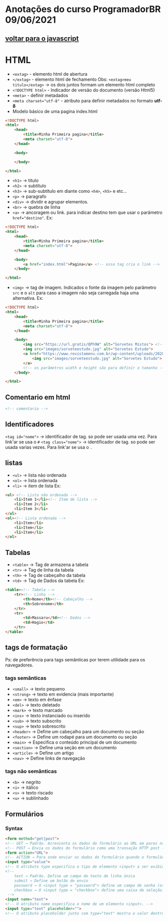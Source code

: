 # Anotações do curso ProgramadorBR 09/06/2021

## [voltar para o javascript](README.md)
# HTML

* `<extag>` - elemento html de abertura
* `</extag>` - elemento html de fechamento
Obs: `<extag>meu titulo</extag>` → os dois juntos formam um elemento html completo
* `<!DOCTYPE html>` - Indicador de versão do documento (versão Html5)
* `<meta>` - definir metadados
* `<meta charset="utf-8"` - atributo para definir metadados no formato **utf-8**
* Modelo básico de uma pagina index.html
```html
<!DOCTYPE html>
<html>
    <head>
        <title>Minha Primeira pagina</title>
        <meta charset="utf-8">
    </head>

    <body>

    </body>

</html>
```

* `<h1>` → titulo
* `<h2>` → subtítulo
* `<h3>` → sub-subtítulo em diante como `<h4>`, `<h5>` e etc...
* `<p>` → paragrafo
* `<div>` → dividir e agrupar elementos.
* `<br>` → quebra de linha
* `<a>` → ancoragem ou link. para indicar destino tem que usar o parâmetro `href="destino"`. Ex: 
```html
<!DOCTYPE html>
<html>
    <head>
        <title>Minha Primeira pagina</title>
        <meta charset="utf-8">
    </head>

    <body>
        <a href="index.html">Pagina</a> <!-- essa tag cria o link -->
    </body>

</html>
```

* `<img>` → tag de imagem. Indicados o fonte da imagem pelo parâmetro `src` e o `alt` para caso a imagem não seja carregada haja uma alternativa. Ex:
```html
<!DOCTYPE html>
<html>
    <head>
        <title>Minha Primeira pagina</title>
        <meta charset="utf-8">
    </head>

    <body>
        <img src="https://url.gratis/QPh9W" alt="Sorvetes Mistos"> <!-- tag de imagem -->
        <img src="images/sorveteestudo.jpg" alt="Sorvetes Estudo">
        <a href="https://www.revistamenu.com.br/wp-content/uploads/2020/07/sorveteestudo.jpg">
            <img src="images/sorveteestudo.jpg" alt="Sorvetes Estudo">
        </a>
        <!-- os parâmetros width e height são para definir o tamanho -->
    </body>

</html>
```

## Comentario em html

```HTML
<!-- comentario -->

```

## Identificadores

`<tag id="nome">` → identificador de tag. so pode ser usada uma vez. Para link'ar se usa o `#`
`<tag class="nome">` → identificador de tag. so pode ser usada varias vezes. Para link'ar se usa o `.`

## listas

* `<ul>` → lista não ordenada
* `<ol>` → lista ordenada
* `<li>` → item de lista
Ex:
```html
<ul> <!-- Lista não ordenada -->
    <li>Item 1</li><!-- Item de lista -->
    <li>Item 2</li>
    <li>Item 3</li>
</ul>
<ol><!-- Lista ordenada -->
    <li>Item</li>
    <li>Item</li>
    <li>Item</li>
</ol>
```

## Tabelas

* `<table>` → Tag de armazena a tabela
* `<tr>` → Tag de linha da tabela
* `<th>` → Tag de cabeçalho da tabela
* `<td>` → Tag de Dados da tabela
Ex:
```html
<table><!-- Tabela -->
    <tr><!-- Linha -->
        <th>Nome</th><!-- Cabeçalho -->
        <th>Sobrenome</th>
    </tr>
    <tr>
        <td>Massaru</td><!-- Dados -->
        <td>Hagio</td>
    </tr>
</table>
```


## tags de formatação

Ps: de preferência para tags semânticas por terem utilidade para os navegadores.

### tags semânticas
* `<small>` → texto pequeno
* `<strong>` → texto em evidencia (mais importante)
* `<em>` → texto em ênfase
* `<del>` → texto deletado
* `<mark>` → texto marcado
* `<ins>` → texto instanciado ou inserido
* `<sub>` → texto subscrito
* `<sup>` → texto sobrescrito
* `<header>` → Define um cabeçalho para um documento ou seção
* `<footer>` → Define um rodapé para um documento ou seção
* `<main>` → Especifica o conteúdo principal de um documento
* `<section>` → Define uma seção em um documento
* `<article>` → Define um artigo
* `<nav>` → Define links de navegação

### tags não semânticas
* `<b>` → negrito
* `<i>` → itálico
* `<s>` → texto riscado
* `<u>` → sublinhado

## Formulários
### Syntax

```html
<form method="get|post">
<!-- GET → Padrão. Acrescenta os dados do formulário ao URL em pares nome / valor: URL? Nome = valor & nome = valor -->
<!-- POST → Envia os dados do formulário como uma transação HTTP post -->
<form action="URL">
<!-- ACTION → Para onde enviar os dados do formulário quando o formulário for enviado -->
<input type="value">
<!-- O atributo type especifica o tipo de elemento <input> a ser exibido. -->
<!-- 
    text → Padrão. Define um campo de texto de linha única
    submit → Define um botão de envio
    password → O <input type = "password"> define um campo de senha (os caracteres são mascarados).
    checkbox → O <input type = "checkbox"> define uma caixa de seleção. A caixa de seleção é mostrada como uma caixa quadrada que é marcada (marcada) quando ativada. As caixas de seleção são usadas para permitir que um usuário selecione uma ou mais opções de um número limitado de escolhas.
 -->
<input name="text">
<!-- O atributo name especifica o nome de um elemento <input>. -->
<input type="text" placeholder="">
<!-- O atributo placeholder junto com type="text" mostra o valor dentro de "" na barra de texto enquanto esta em desfoque -->


```
